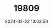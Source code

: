 ---
title: "19809"
category: "Saccostomus mearnsi"
draft: false
date: 2024-02-22 13:03:50
languages:
  English: ["East African Pouched Mouse", "Mearns's Pouched Mouse"]
---